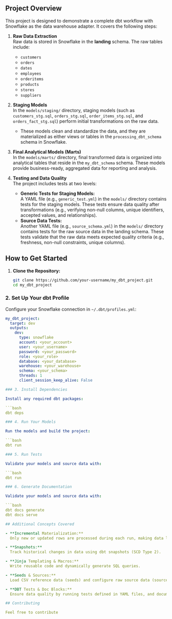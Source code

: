 ## Project Overview

This project is designed to demonstrate a complete dbt workflow with Snowflake as the data warehouse adapter. It covers the following steps:

1. **Raw Data Extraction**  
   Raw data is stored in Snowflake in the **landing** schema. The raw tables include:
   - `customers`
   - `orders`
   - `dates`
   - `employees`
   - `orderitems`
   - `products`
   - `stores`
   - `suppliers`

2. **Staging Models**  
   In the `models/staging/` directory, staging models (such as `customers_stg.sql`, `orders_stg.sql`, `order_items_stg.sql`, and `orders_fact_stg.sql`) perform initial transformations on the raw data.  
   - These models clean and standardize the data, and they are materialized as either views or tables in the `processing_dbt_schema` schema in Snowflake.

3. **Final Analytical Models (Marts)**  
   In the `models/marts/` directory, final transformed data is organized into analytical tables that reside in the `my_dbt_schema` schema. These models provide business-ready, aggregated data for reporting and analysis.

4. **Testing and Data Quality**  
   The project includes tests at two levels:
   - **Generic Tests for Staging Models:**  
     A YAML file (e.g., `generic_test.yml`) in the `models/` directory contains tests for the staging models. These tests ensure data quality after transformations (e.g., verifying non-null columns, unique identifiers, accepted values, and relationships).
   - **Source Data Tests:**  
     Another YAML file (e.g., `source_schema.yml`) in the `models/` directory contains tests for the raw source data in the landing schema. These tests validate that the raw data meets expected quality criteria (e.g., freshness, non-null constraints, unique columns).

## How to Get Started

1. **Clone the Repository:**

   ```bash
   git clone https://github.com/your-username/my_dbt_project.git
   cd my_dbt_project
   
### 2. Set Up Your dbt Profile

Configure your Snowflake connection in `~/.dbt/profiles.yml`:

```yaml
my_dbt_project:
  target: dev
  outputs:
    dev:
      type: snowflake
      account: <your_account>
      user: <your_username>
      password: <your_password>
      role: <your_role>
      database: <your_database>
      warehouse: <your_warehouse>
      schema: <your_schema>
      threads: 1
      client_session_keep_alive: False

### 3. Install Dependencies

Install any required dbt packages:

```bash
dbt deps

### 4. Run Your Models

Run the models and build the project:

```bash
dbt run

### 5. Run Tests

Validate your models and source data with:

```bash
dbt run

### 6. Generate Documentation

Validate your models and source data with:

```bash
dbt docs generate
dbt docs serve

## Additional Concepts Covered

- **Incremental Materialization:**  
  Only new or updated rows are processed during each run, making data loads more efficient.

- **Snapshots:**  
  Track historical changes in data using dbt snapshots (SCD Type 2).

- **Jinja Templating & Macros:**  
  Write reusable code and dynamically generate SQL queries.

- **Seeds & Sources:**  
  Load CSV reference data (seeds) and configure raw source data (sources) with tests for data quality and freshness.

- **DBT Tests & Doc Blocks:**  
  Ensure data quality by running tests defined in YAML files, and document your models for clarity.

## Contributing

Feel free to contribute


